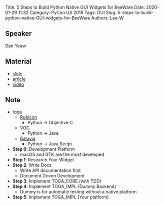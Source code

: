 Title: 5 Steps to Build Python Native GUI Widgets for BeeWare
Date: 2020-01-29 11:32
Category: PyCon US 2019
Tags: GUI
Slug: 5-steps-to-build-python-native-GUI-widgets-for-BeeWare
Authors: Lee-W

## Speaker
Dan Yeaw

## Material
* [slide](https://dan.yeaw.me/slides/gui-widget-for-beeware/#/)
* [article](https://dan.yeaw.me/posts/gui-widget-for-beeware/)
* [video](https://www.youtube.com/watch?v=sWt_sEZUiY8)

## Note
* [toga](https://github.com/beeware/toga)
    * [Rubicon](https://github.com/beeware/rubicon-objc)
        * Python -> Objective C
    * [VOC](https://github.com/beeware/voc)
        * Python -> Java
    * [Batavia](https://github.com/beeware/batavia)
        * Python -> Java Script
* **Step 0**: Development Platform
    * macOS and GTK are the most developed
* **Step 1**: Research Your Widget
* **Step 2**: Write Docs
    * Write API documentation first
    * Document Driven Development
* **Step 3**: Implement TOGA_CORE (with TDD)
* **Step 4**: Implement TOGA_IMPL (Dummy Backend)
    * Dummy is for automatic testing without a native platform
* **Step 5**: Implement TOGA_IMPL (Your platform)
